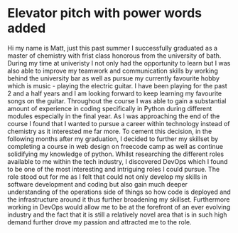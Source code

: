 # Elevator pitch with power words added


Hi my name is Matt, just this past summer I successfully graduated as a master of chemistry 
with frist class honorous from the university of bath. During my time at univeristy I not only had the opportunity to learn
but I was also able to improve my teamwork and communication skills by working behind the university bar as well as pursue
my currently favourite hobby which is music - playing the electric guitar. I have been playing for the past 2 and a half years
and I am looking forward to keep learning my favourite songs on the guitar. Throughout the course I was able to gain a substantial 
amount of experience in coding specifically in Python during different modules especially in the final year. As I was approaching
the end of the course I found that I wanted to pursue a career within technology instead of chemistry as it interested me far more. 
To cement this decision, in the following months after my graduation, I decided to further my skillset by completing a course in 
web design on freecode camp as well as continue solidifying my knowledge of python. Whilst researching the different roles 
available to me within the tech industry, I discovered DevOps which I found to be one of the most interesting and intriguing roles 
I could pursue. The role stood out for me as I felt that could not only develop my skills in software development and coding but also 
gain much deeper understanding of the operations side of things so how code is deployed and the infrastructure around it thus further
broadening my skillset. Furthermore working in DevOps would allow me to be at the forefront of an ever evolving industry and the fact 
that it is still a relatively novel area that is in such high demand further drove my passion and attracted me to the role.
